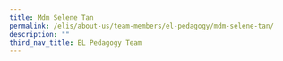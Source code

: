 ```yaml
---
title: Mdm Selene Tan
permalink: /elis/about-us/team-members/el-pedagogy/mdm-selene-tan/
description: ""
third_nav_title: EL Pedagogy Team
---
```

